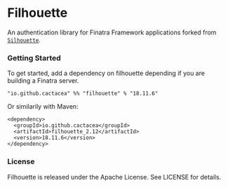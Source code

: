 # Filhouette
An authentication library for Finatra Framework applications forked from [`Silhouette`](https://github.com/mohiva/play-silhouette).

### Getting Started

To get started, add a dependency on filhouette depending if you are building a Finatra server.

```
"io.github.cactacea" %% "filhouette" % "18.11.6"
```
Or similarily with Maven:
```
<dependency>
  <groupId>io.github.cactacea</groupId>
  <artifactId>filhouette_2.12</artifactId>
  <version>18.11.6</version>
</dependency>
```


### License

Filhouette is released under the Apache License. See LICENSE for details.
